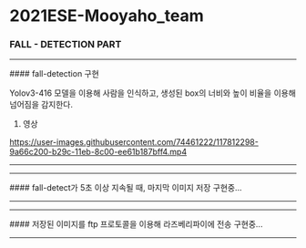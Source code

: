 # 2021ESE-Mooyaho_team
### FALL - DETECTION PART
   
<hr/>
#### fall-detection 구현   

Yolov3-416 모델을 이용해 사람을 인식하고, 생성된 box의 너비와 높이 비율을 이용해 넘어짐을 감지한다.   

1. 영상   

https://user-images.githubusercontent.com/74461222/117812298-9a66c200-b29c-11eb-8c00-ee61b187bff4.mp4
<hr/>   
   
<hr/>
#### fall-detect가 5초 이상 지속될 때, 마지막 이미지 저장
구현중...   
<hr/>   
   
<hr/>
#### 저장된 이미지를 ftp 프로토콜을 이용해 라즈베리파이에 전송
구현중...   
<hr/>   
